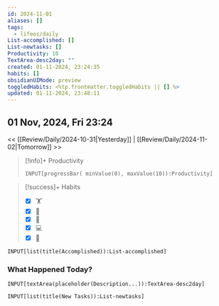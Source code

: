 ```yaml
---
id: 2024-11-01
aliases: []
tags:
  - lifeos/daily
List-accomplished: []
List-newtasks: []
Productivity: 10
TextArea-desc2day: ""
created: 01-11-2024, 23:24:35
habits: []
obsidianUIMode: preview
toggledHabits: <%tp.frontmatter.toggledHabits || [] %>
updated: 01-11-2024, 23:48:11
---
```


## 01 Nov, 2024, Fri 23:24

<< [[Review/Daily/2024-10-31|Yesterday]] | [[Review/Daily/2024-11-02|Tomorrow]] >>


> [!info]+ Productivity
> ```meta-bind
> INPUT[progressBar( minValue(0), maxValue(10)):Productivity]
> ```

> [!success]+ Habits
> - [x] 🏋️
> - [x] 🥁
> - [x] 💆
> - [x] 💻
> - [x] 📖


```meta-bind
INPUT[list(title(Accomplished)):List-accomplished]
```


### What Happened Today?
```meta-bind
INPUT[textArea(placeholder(Description...)):TextArea-desc2day]
```


```meta-bind
INPUT[list(title(New Tasks)):List-newtasks]
```


